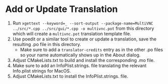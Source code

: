 # Add or Update Translation

1. Run `xgettext --keyword=_ --sort-output --package-name=MultiVNC ../src/*.cpp ../src/gui/*.cpp -o multivnc.pot`
   from this directory which will create a `multivnc.pot` translation template file.
2. Use poedit or a similar tool to create or update a translation, save the resulting .po file in this directory.
     - Make sure to add a `translator-credits` entry as in the other .po files so your name automatically shows up in the About dialog. 
4. Adjust CMakeLists.txt to build and install the corresponding .mo file.
5. Make sure to add an InfoPlist.strings.<language-code> file translating the relevant Info.plist strings for MacOS.
6. Adjust CMakeLists.txt to install the InfoPlist.strings.<language-code> file.
